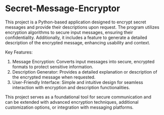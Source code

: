 # Secret-Message-Encryptor
This project is a Python-based application designed to encrypt secret messages and provide their descriptions upon request. The program utilizes encryption algorithms to secure input messages, ensuring their confidentiality. Additionally, it includes a feature to generate a detailed description of the encrypted message, enhancing usability and context.

Key Features:

1. Message Encryption: Converts input messages into secure, encrypted formats to protect sensitive information.
2. Description Generator: Provides a detailed explanation or description of the encrypted message when requested.
3. User-Friendly Interface: Simple and intuitive design for seamless interaction with encryption and description functionalities.


This project serves as a foundational tool for secure communication and can be extended with advanced encryption techniques, additional customization options, or integration with messaging platforms.

